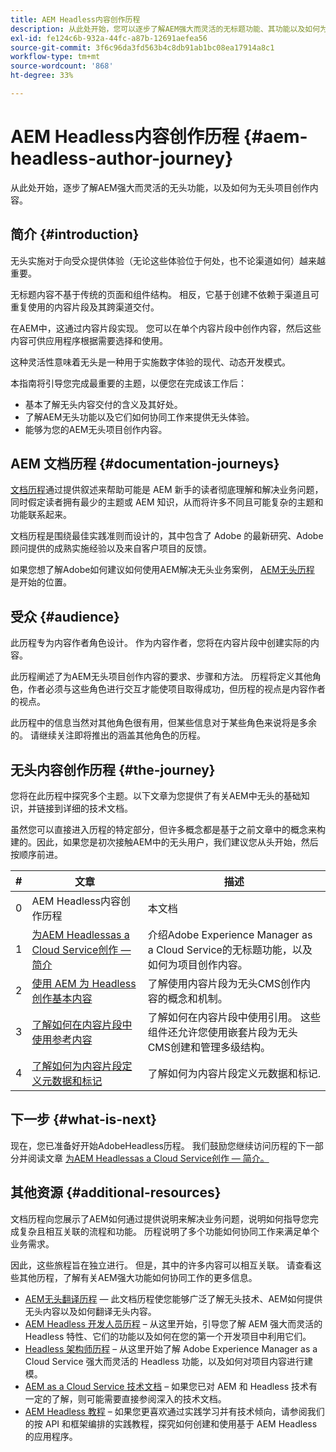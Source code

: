 ```yaml
---
title: AEM Headless内容创作历程
description: 从此处开始，您可以逐步了解AEM强大而灵活的无标题功能、其功能以及如何为项目创作内容。
exl-id: fe124c6b-932a-44fc-a87b-12691aefea56
source-git-commit: 3f6c96da3fd563b4c8db91ab1bc08ea17914a8c1
workflow-type: tm+mt
source-wordcount: '868'
ht-degree: 33%

---
```


# AEM Headless内容创作历程 {#aem-headless-author-journey}

从此处开始，逐步了解AEM强大而灵活的无头功能，以及如何为无头项目创作内容。

## 简介 {#introduction}

无头实施对于向受众提供体验（无论这些体验位于何处，也不论渠道如何）越来越重要。

无标题内容不基于传统的页面和组件结构。 相反，它基于创建不依赖于渠道且可重复使用的内容片段及其跨渠道交付。

在AEM中，这通过内容片段实现。 您可以在单个内容片段中创作内容，然后这些内容可供应用程序根据需要选择和使用。

这种灵活性意味着无头是一种用于实施数字体验的现代、动态开发模式。

本指南将引导您完成最重要的主题，以便您在完成该工作后：

* 基本了解无头内容交付的含义及其好处。
* 了解AEM无头功能以及它们如何协同工作来提供无头体验。
* 能够为您的AEM无头项目创作内容。

## AEM 文档历程 {#documentation-journeys}

[文档历程](/help/journey-documentation/documentation-journeys.md)通过提供叙述来帮助可能是 AEM 新手的读者彻底理解和解决业务问题，同时假定读者拥有最少的主题或 AEM 知识，从而将许多不同且可能复杂的主题和功能联系起来。

文档历程是围绕最佳实践准则而设计的，其中包含了 Adobe 的最新研究、Adobe 顾问提供的成熟实施经验以及来自客户项目的反馈。

如果您想了解Adobe如何建议如何使用AEM解决无头业务案例， [AEM无头历程](/help/journey-documentation/documentation-journeys.md) 是开始的位置。

## 受众 {#audience}

此历程专为内容作者角色设计。 作为内容作者，您将在内容片段中创建实际的内容。

此历程阐述了为AEM无头项目创作内容的要求、步骤和方法。 历程将定义其他角色，作者必须与这些角色进行交互才能使项目取得成功，但历程的视点是内容作者的视点。

此历程中的信息当然对其他角色很有用，但某些信息对于某些角色来说将是多余的。 请继续关注即将推出的涵盖其他角色的历程。

## 无头内容创作历程 {#the-journey}

您将在此历程中探究多个主题。以下文章为您提供了有关AEM中无头的基础知识，并链接到详细的技术文档。

虽然您可以直接进入历程的特定部分，但许多概念都是基于之前文章中的概念来构建的。因此，如果您是初次接触AEM中的无头用户，我们建议您从头开始，然后按顺序前进。

| # | 文章 | 描述 |
|---|---|---|
| 0 | AEM Headless内容创作历程 | 本文档 |
| 1 | [为AEM Headlessas a Cloud Service创作 — 简介](introduction.md) | 介绍Adobe Experience Manager as a Cloud Service的无标题功能，以及如何为项目创作内容。 |
| 2 | [使用 AEM 为 Headless 创作基本内容](basics.md) | 了解使用内容片段为无头CMS创作内容的概念和机制。 |
| 3 | [了解如何在内容片段中使用参考内容](references.md) | 了解如何在内容片段中使用引用。 这些组件还允许您使用嵌套片段为无头CMS创建和管理多级结构。 |
| 4 | [了解如何为内容片段定义元数据和标记](metadata-tagging.md) | 了解如何为内容片段定义元数据和标记. |

## 下一步 {#what-is-next}

现在，您已准备好开始AdobeHeadless历程。 我们鼓励您继续访问历程的下一部分并阅读文章 [为AEM Headlessas a Cloud Service创作 — 简介。](introduction.md)

<!--
### Choose Your Own Adventure {#choose-your-path}

However, Adobe wants you to succeed as you get started with your AEM Headless project, regardless of your learning style. So please consider these two options.

* If you prefer to continue to **learn about headless concepts and AEM's headless technologies**, you should continue your AEM headless journey as recommended by next reviewing the document [How to Model Your Content as AEM Content Models](model-your-content.md) where you learn how to model your content structure in AEM.
* If you prefer to **learn by doing**, you can jump to the [Getting Started with AEM Headless hands-on tutorial](https://experienceleague.adobe.com/docs/experience-manager-learn/getting-started-with-aem-headless/graphql/multi-step/overview.html) where you will jump directly into AEM Headless development by implementing a simple project to expose AEM headless content.
-->

## 其他资源 {#additional-resources}

文档历程向您展示了AEM如何通过提供说明来解决业务问题，说明如何指导您完成复杂且相互关联的流程和功能。 历程说明了多个功能如何协同工作来满足单个业务需求。

因此，这些旅程旨在独立进行。 但是，其中的许多内容可以相互关联。 请查看这些其他历程，了解有关AEM强大功能如何协同工作的更多信息。

* [AEM无头翻译历程](/help/journey-headless/translation/overview.md)  — 此文档历程使您能够广泛了解无头技术、AEM如何提供无头内容以及如何翻译无头内容。
* [AEM Headless 开发人员历程](/help/journey-headless/developer/overview.md) – 从这里开始，引导您了解 AEM 强大而灵活的 Headless 特性、它们的功能以及如何在您的第一个开发项目中利用它们。
* [Headless 架构师历程](/help/journey-headless/architect/overview.md) – 从这里开始了解 Adobe Experience Manager as a Cloud Service 强大而灵活的 Headless 功能，以及如何对项目内容进行建模。
* [AEM as a Cloud Service 技术文档](https://experienceleague.adobe.com/docs/experience-manager-cloud-service.html) – 如果您已对 AEM 和 Headless 技术有一定的了解，则可能需要直接参阅深入的技术文档。
* [AEM Headless 教程](https://experienceleague.adobe.com/docs/experience-manager-learn/getting-started-with-aem-headless/overview.html?lang=zh-Hans) – 如果您更喜欢通过实践学习并有技术倾向，请参阅我们的按 API 和框架编排的实践教程，探究如何创建和使用基于 AEM Headless 的应用程序。

